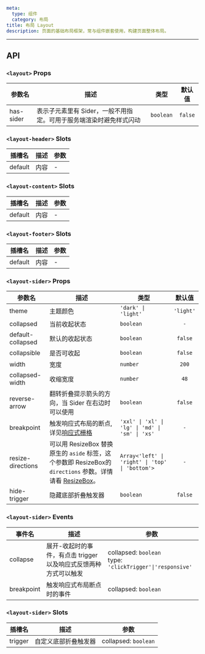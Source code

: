 ```yaml
meta:
  type: 组件
  category: 布局
title: 布局 Layout
description: 页面的基础布局框架，常与组件嵌套使用，构建页面整体布局。
```
---

<!--@include: ./__demo__/basic.md-->

<!--@include: ./__demo__/custom-icon.md-->

<!--@include: ./__demo__/collapsed.md-->

<!--@include: ./__demo__/breakpoint.md-->

<!--@include: ./__demo__/resize.md-->

## API


### `<layout>` Props

|参数名|描述|类型|默认值|
|---|---|---|:---:|
|has-sider|表示子元素里有 Sider，一般不用指定。可用于服务端渲染时避免样式闪动|`boolean`|`false`|




### `<layout-header>` Slots

|插槽名|描述|参数|
|---|:---:|---|
|default|内容|-|




### `<layout-content>` Slots

|插槽名|描述|参数|
|---|:---:|---|
|default|内容|-|




### `<layout-footer>` Slots

|插槽名|描述|参数|
|---|:---:|---|
|default|内容|-|




### `<layout-sider>` Props

|参数名|描述|类型|默认值|
|---|---|---|:---:|
|theme|主题颜色|`'dark' \| 'light'`|`'light'`|
|collapsed|当前收起状态|`boolean`|`-`|
|default-collapsed|默认的收起状态|`boolean`|`false`|
|collapsible|是否可收起|`boolean`|`false`|
|width|宽度|`number`|`200`|
|collapsed-width|收缩宽度|`number`|`48`|
|reverse-arrow|翻转折叠提示箭头的方向，当 Sider 在右边时可以使用|`boolean`|`false`|
|breakpoint|触发响应式布局的断点, 详见[响应式栅格](/vue/component/grid)|`'xxl' \| 'xl' \| 'lg' \| 'md' \| 'sm' \| 'xs'`|`-`|
|resize-directions|可以用 ResizeBox 替换原生的 `aside` 标签，这个参数即 ResizeBox的 `directions` 参数。详情请看 [ResizeBox](/vue/component/resize-box)。|`Array<'left' \| 'right' \| 'top' \| 'bottom'>`|`-`|
|hide-trigger|隐藏底部折叠触发器|`boolean`|`false`|
### `<layout-sider>` Events

|事件名|描述|参数|
|---|---|---|
|collapse|展开-收起时的事件，有点击 trigger 以及响应式反馈两种方式可以触发|collapsed: `boolean`<br>type: `'clickTrigger'\|'responsive'`|
|breakpoint|触发响应式布局断点时的事件|collapsed: `boolean`|
### `<layout-sider>` Slots

|插槽名|描述|参数|
|---|:---:|---|
|trigger|自定义底部折叠触发器|collapsed: `boolean`|


